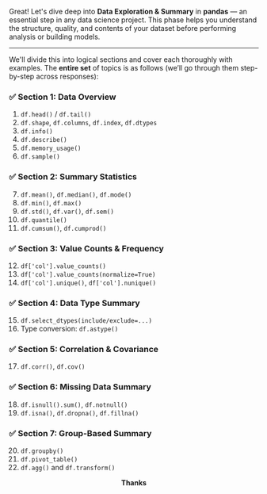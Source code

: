 Great! Let's dive deep into **Data Exploration & Summary** in **pandas** — an essential step in any data science project. This phase helps you understand the structure, quality, and contents of your dataset before performing analysis or building models.

---

We'll divide this into logical sections and cover each thoroughly with examples. The **entire set** of topics is as follows (we’ll go through them step-by-step across responses):

### ✅ Section 1: Data Overview

1. `df.head()` / `df.tail()`
2. `df.shape`, `df.columns`, `df.index`, `df.dtypes`
3. `df.info()`
4. `df.describe()`
5. `df.memory_usage()`
6. `df.sample()`

### ✅ Section 2: Summary Statistics

7. `df.mean()`, `df.median()`, `df.mode()`
8. `df.min()`, `df.max()`
9. `df.std()`, `df.var()`, `df.sem()`
10. `df.quantile()`
11. `df.cumsum()`, `df.cumprod()`

### ✅ Section 3: Value Counts & Frequency

12. `df['col'].value_counts()`
13. `df['col'].value_counts(normalize=True)`
14. `df['col'].unique()`, `df['col'].nunique()`

### ✅ Section 4: Data Type Summary

15. `df.select_dtypes(include/exclude=...)`
16. Type conversion: `df.astype()`

### ✅ Section 5: Correlation & Covariance

17. `df.corr()`, `df.cov()`

### ✅ Section 6: Missing Data Summary

18. `df.isnull().sum()`, `df.notnull()`
19. `df.isna()`, `df.dropna()`, `df.fillna()`

### ✅ Section 7: Group-Based Summary

20. `df.groupby()`
21. `df.pivot_table()`
22. `df.agg()` and `df.transform()`

<center><b>Thanks</b></center>

